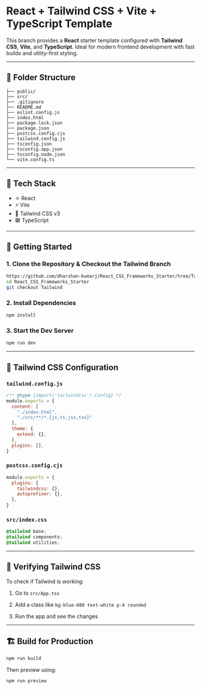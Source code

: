 
#  React + Tailwind CSS + Vite + TypeScript Template

This branch provides a **React** starter template configured with **Tailwind CSS**, **Vite**, and **TypeScript**. Ideal for modern frontend development with fast builds and utility-first styling.

---

## 📁 Folder Structure


``` 
├── public/  
├── src/  
├── .gitignore  
├── README.md  
├── eslint.config.js  
├── index.html  
├── package-lock.json  
├── package.json  
├── postcss.config.cjs  
├── tailwind.config.js  
├── tsconfig.json  
├── tsconfig.app.json  
├── tsconfig.node.json  
└── vite.config.ts

```

---

## 🧰 Tech Stack

- ⚛️ React
- ⚡ Vite
- 🎨 Tailwind CSS v3
- 🟦 TypeScript


---

## 🚀 Getting Started

### 1. Clone the Repository & Checkout the Tailwind Branch

```bash
https://github.com/dharshan-kumarj/React_CSS_Frameworks_Starter/tree/Tailwind
cd React_CSS_Frameworks_Starter
git checkout Tailwind

```

### 2. Install Dependencies

```bash
npm install

```

### 3. Start the Dev Server

```bash
npm run dev

```

----------

## 🧩 Tailwind CSS Configuration

###  `tailwind.config.js`

```js
/** @type {import('tailwindcss').Config} */
module.exports = {
  content: [
    "./index.html",
    "./src/**/*.{js,ts,jsx,tsx}"
  ],
  theme: {
    extend: {},
  },
  plugins: [],
}

```
### `postcss.config.cjs`

```js
module.exports = {
  plugins: {
    tailwindcss: {},
    autoprefixer: {},
  },
}

```

###  `src/index.css`

```css
@tailwind base;
@tailwind components;
@tailwind utilities;

```

----------

## 🧪 Verifying Tailwind CSS

To check if Tailwind is working:

1.  Go to `src/App.tsx`
    
2.  Add a class like `bg-blue-600 text-white p-4 rounded`
    
3.  Run the app and see the changes
    

----------

## 🏗️ Build for Production

```bash
npm run build

```

Then preview using:

```bash
npm run preview

```
